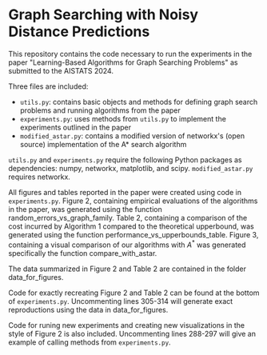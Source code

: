 # Graph Searching with Noisy Distance Predictions
This repository contains the code necessary to run the experiments in the paper "Learning-Based Algorithms for Graph Searching Problems" as submitted to the AISTATS 2024.

Three files are included:
  - ``utils.py``: contains basic objects and methods for defining graph search problems and running algorithms from the paper
  - ``experiments.py``: uses methods from ``utils.py`` to implement the experiments outlined in the paper
  - ``modified_astar.py``: contains a modified version of networkx's (open source) implementation of the A* search algorithm

``utils.py`` and ``experiments.py`` require the following Python packages as dependencies: numpy, networkx, matplotlib, and scipy. ``modified_astar.py`` requires networkx.

All figures and tables reported in the paper were created using code in ``experiments.py``. Figure 2, containing empirical evaluations of the algorithms in the paper, was generated using the function random_errors_vs_graph_family. Table 2, containing a comparison of the cost incurred by Algorithm 1 compared to the theoretical upperbound, was generated using the function performance_vs_upperbounds_table. Figure 3, containing a visual comparison of our algorithms with $A^*$ was generated specifically the function compare_with_astar.

The data summarized in Figure 2 and Table 2 are contained in the folder data_for_figures.

Code for exactly recreating Figure 2 and Table 2 can be found at the bottom of ``experiments.py``. Uncommenting lines 305-314 will generate exact reproductions using the data in data_for_figures.

Code for runing new experiments and creating new visualizations in the style of Figure 2 is also included. Uncommenting lines 288-297 will give an example of calling methods from ``experiments.py``.
